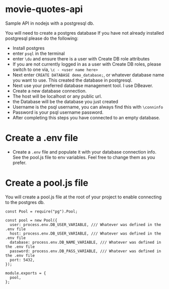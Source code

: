 # movie-quotes-api
Sample API in nodejs with a postgresql db. 

You will need to create a postgres database
If you have not already installed postgresql please do the following:
- Install postgres
- enter `psql` in the terminal
- enter `\du` and ensure there is a user with Create DB role attributes
- If you are not currently logged in as a user with Create DB roles, please switch to one via, `\c - <user name here>`
- Next enter `CREATE DATABASE demo_database;`, or whatever database name you want to use. This created the database in postgresql.
- Next use your preferred database management tool. I use DBeaver. 
- Create a new database connection. 
- The host will be localhost or any public url.
- the Database will be the database you just created
- Username is the psql username, you can always find this with `\conninfo`
- Password is your psql username password. 
- After completing this steps you have connected to an empty database. 

# Create a .env file
- Create a `.env` file and populate it with your database connection info. See the pool.js file to env variables. Feel free to change them as you prefer. 

# Create a pool.js file
You will create a pool.js file at the root of your project to enable connecting to the postgres db. 

```
const Pool = require("pg").Pool;

const pool = new Pool({
  user: process.env.DB_USER_VARIABLE, /// Whatever was defined in the .env file
  host: process.env.DB_USER_VARIABLE, /// Whatever was defined in the .env file
  database: process.env.DB_NAME_VARIABLE, /// Whatever was defined in the .env file
  password: process.env.DB_PASS_VARIABLE, /// Whatever was defined in the .env file
  port: 5432,
});

module.exports = {
  pool,
};
```
